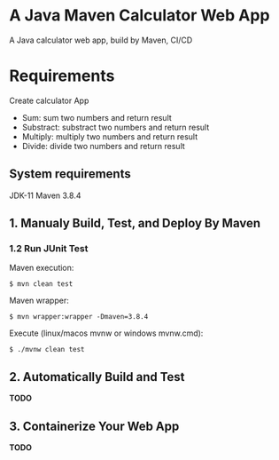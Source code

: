 # A Java Maven Calculator Web App
A Java calculator web app, build by Maven, CI/CD

# Requirements

Create calculator App
* Sum: sum two numbers and return result
* Substract: substract two numbers and return result
* Multiply: multiply two numbers and return result
* Divide: divide two numbers and return result

## System requirements

JDK-11
Maven 3.8.4

## 1. Manualy Build, Test, and Deploy By Maven

### 1.2 Run JUnit Test

Maven execution:
```console
$ mvn clean test
```

Maven wrapper:
```console
$ mvn wrapper:wrapper -Dmaven=3.8.4
```

Execute (linux/macos mvnw or windows mvnw.cmd):
```console
$ ./mvnw clean test
```

## 2. Automatically Build and Test

**TODO**

## 3. Containerize Your Web App

**TODO**
